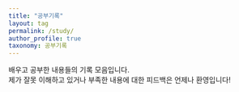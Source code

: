 ```yaml
---
title: "공부기록"
layout: tag
permalink: /study/
author_profile: true
taxonomy: 공부기록
---
```


배우고 공부한 내용들의 기록 모음입니다.  
제가 잘못 이해하고 있거나 부족한 내용에 대한 피드백은 언제나 환영입니다!
